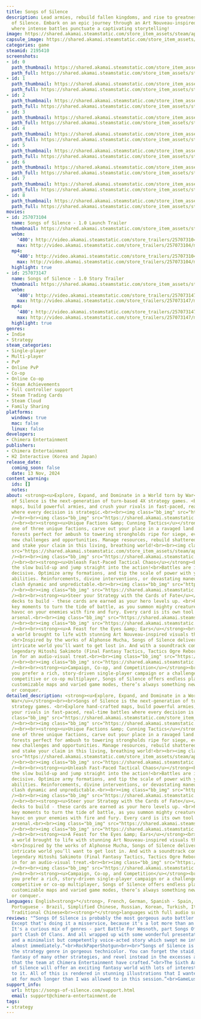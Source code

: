 ```yaml
---
title: Songs of Silence
description: Lead armies, rebuild fallen kingdoms, and rise to greatness in Songs
  of Silence. Embark on an epic journey through an Art Nouveau-inspired fantasy world
  where intense battles punctuate a captivating storytelling!
image: https://shared.akamai.steamstatic.com/store_item_assets/steam/apps/2195410/header.jpg?t=1733159105
capsule_image: https://shared.akamai.steamstatic.com/store_item_assets/steam/apps/2195410/9257e04d5defa8b9ca162dfe01055f14856dbaa4/capsule_231x87.jpg?t=1733159105
categories: game
steamid: 2195410
screenshots:
- id: 0
  path_thumbnail: https://shared.akamai.steamstatic.com/store_item_assets/steam/apps/2195410/ss_3162b32a69b1fb78bda88223b2d1d23627cf49f3.600x338.jpg?t=1733159105
  path_full: https://shared.akamai.steamstatic.com/store_item_assets/steam/apps/2195410/ss_3162b32a69b1fb78bda88223b2d1d23627cf49f3.1920x1080.jpg?t=1733159105
- id: 1
  path_thumbnail: https://shared.akamai.steamstatic.com/store_item_assets/steam/apps/2195410/ss_eb3f8e766844113ccd7ab243d914a2d59f2b485f.600x338.jpg?t=1733159105
  path_full: https://shared.akamai.steamstatic.com/store_item_assets/steam/apps/2195410/ss_eb3f8e766844113ccd7ab243d914a2d59f2b485f.1920x1080.jpg?t=1733159105
- id: 2
  path_thumbnail: https://shared.akamai.steamstatic.com/store_item_assets/steam/apps/2195410/ss_f0ea8397c866463fb38f8dc958cb2ce802b4c39a.600x338.jpg?t=1733159105
  path_full: https://shared.akamai.steamstatic.com/store_item_assets/steam/apps/2195410/ss_f0ea8397c866463fb38f8dc958cb2ce802b4c39a.1920x1080.jpg?t=1733159105
- id: 3
  path_thumbnail: https://shared.akamai.steamstatic.com/store_item_assets/steam/apps/2195410/ss_824b3f182433648eae94010dc58504b524b74379.600x338.jpg?t=1733159105
  path_full: https://shared.akamai.steamstatic.com/store_item_assets/steam/apps/2195410/ss_824b3f182433648eae94010dc58504b524b74379.1920x1080.jpg?t=1733159105
- id: 4
  path_thumbnail: https://shared.akamai.steamstatic.com/store_item_assets/steam/apps/2195410/ss_e6d3ad3a123f571d1dfb0800d48548e7abcd2348.600x338.jpg?t=1733159105
  path_full: https://shared.akamai.steamstatic.com/store_item_assets/steam/apps/2195410/ss_e6d3ad3a123f571d1dfb0800d48548e7abcd2348.1920x1080.jpg?t=1733159105
- id: 5
  path_thumbnail: https://shared.akamai.steamstatic.com/store_item_assets/steam/apps/2195410/ss_cb82910918c56231fc18ba7afd9021cfbb68e05d.600x338.jpg?t=1733159105
  path_full: https://shared.akamai.steamstatic.com/store_item_assets/steam/apps/2195410/ss_cb82910918c56231fc18ba7afd9021cfbb68e05d.1920x1080.jpg?t=1733159105
- id: 6
  path_thumbnail: https://shared.akamai.steamstatic.com/store_item_assets/steam/apps/2195410/ss_1077d497242bc5b42ca52f62e892e6bb0854bed9.600x338.jpg?t=1733159105
  path_full: https://shared.akamai.steamstatic.com/store_item_assets/steam/apps/2195410/ss_1077d497242bc5b42ca52f62e892e6bb0854bed9.1920x1080.jpg?t=1733159105
- id: 7
  path_thumbnail: https://shared.akamai.steamstatic.com/store_item_assets/steam/apps/2195410/ss_535f4cd77942545135c56d6ffd0a50f41ecc2ebf.600x338.jpg?t=1733159105
  path_full: https://shared.akamai.steamstatic.com/store_item_assets/steam/apps/2195410/ss_535f4cd77942545135c56d6ffd0a50f41ecc2ebf.1920x1080.jpg?t=1733159105
- id: 8
  path_thumbnail: https://shared.akamai.steamstatic.com/store_item_assets/steam/apps/2195410/ss_adfa37886941737e9c01dc14e182d5642d130288.600x338.jpg?t=1733159105
  path_full: https://shared.akamai.steamstatic.com/store_item_assets/steam/apps/2195410/ss_adfa37886941737e9c01dc14e182d5642d130288.1920x1080.jpg?t=1733159105
movies:
- id: 257073104
  name: Songs of Silence - 1.0 Launch Trailer
  thumbnail: https://shared.akamai.steamstatic.com/store_item_assets/steam/apps/257073104/15c41836251fdef85d3a33969898638d03b64e2b/movie_600x337.jpg?t=1731517679
  webm:
    '480': http://video.akamai.steamstatic.com/store_trailers/257073104/movie480_vp9.webm?t=1731517679
    max: http://video.akamai.steamstatic.com/store_trailers/257073104/movie_max_vp9.webm?t=1731517679
  mp4:
    '480': http://video.akamai.steamstatic.com/store_trailers/257073104/movie480.mp4?t=1731517679
    max: http://video.akamai.steamstatic.com/store_trailers/257073104/movie_max.mp4?t=1731517679
  highlight: true
- id: 257073147
  name: Songs of Silence - 1.0 Story Trailer
  thumbnail: https://shared.akamai.steamstatic.com/store_item_assets/steam/apps/257073147/b2bb38205edf86281844b3e9136bfbcd724fc3b0/movie_600x337.jpg?t=1731520863
  webm:
    '480': http://video.akamai.steamstatic.com/store_trailers/257073147/movie480_vp9.webm?t=1731520863
    max: http://video.akamai.steamstatic.com/store_trailers/257073147/movie_max_vp9.webm?t=1731520863
  mp4:
    '480': http://video.akamai.steamstatic.com/store_trailers/257073147/movie480.mp4?t=1731520863
    max: http://video.akamai.steamstatic.com/store_trailers/257073147/movie_max.mp4?t=1731520863
  highlight: true
genres:
- Indie
- Strategy
steam_categories:
- Single-player
- Multi-player
- PvP
- Online PvP
- Co-op
- Online Co-op
- Steam Achievements
- Full controller support
- Steam Trading Cards
- Steam Cloud
- Family Sharing
platforms:
  windows: true
  mac: false
  linux: false
developers:
- Chimera Entertainment
publishers:
- Chimera Entertainment
- H2 Interactive (Korea and Japan)
release_date:
  coming_soon: false
  date: 13 Nov, 2024
content_warning:
  ids: []
  notes:
about: <strong><u>Explore, Expand, and Dominate in a World torn by War</u></strong><br><br>Songs
  of Silence is the next-generation of turn-based 4X strategy games. <br>Explore hand-crafted
  maps, build powerful armies, and crush your rivals in fast-paced, real-time battles
  where every decision is strategic.<br><br><img class="bb_img" src="https://shared.akamai.steamstatic.com/store_item_assets/steam/apps/2195410/extras/SoS_GIF_KS_Exploration_600x347.gif?t=1733159105"
  /><br><br><img class="bb_img" src="https://shared.akamai.steamstatic.com/store_item_assets/steam/apps/2195410/extras/divider_smaller.png?t=1733159105"
  /><br><br><strong><u>Unique Factions &amp; Cunning Tactics</u></strong><br><br>Lead
  one of three unique factions, carve out your place in a ravaged land.<br>From dense
  forests perfect for ambush to towering strongholds ripe for siege, every map presents
  new challenges and opportunities. Manage resources, rebuild shattered kingdoms,
  and stake your claim in this living, breathing world!<br><br><img class="bb_img"
  src="https://shared.akamai.steamstatic.com/store_item_assets/steam/apps/2195410/extras/SoS_GIF_KS_KingdomExpansion_600x347.gif?t=1733159105"
  /><br><br><img class="bb_img" src="https://shared.akamai.steamstatic.com/store_item_assets/steam/apps/2195410/extras/divider_smaller.png?t=1733159105"
  /><br><br><strong><u>Unleash Fast-Paced Tactical Chaos</u></strong><br><br>Skip
  the slow build-up and jump straight into the action!<br>Battles are intense and
  decisive. Optimize army formations, and tip the scale of power with your heroes'
  abilities. Reinforcements, divine interventions, or devastating maneuvers make every
  clash dynamic and unpredictable.<br><br><img class="bb_img" src="https://shared.akamai.steamstatic.com/store_item_assets/steam/apps/2195410/extras/SoS_GIF_KS_DynamicBattles_600x347.gif?t=1733159105"
  /><br><br><img class="bb_img" src="https://shared.akamai.steamstatic.com/store_item_assets/steam/apps/2195410/extras/divider_smaller.png?t=1733159105"
  /><br><br><strong><u>Steer your Strategy with the Cards of Fate</u></strong><br><br>No
  decks to build - these cards are earned as your hero levels up. <br>Play them at
  key moments to turn the tide of battle, as you summon mighty creatures, or wreak
  havoc on your enemies with fire and fury. Every card is its own tool in your strategic
  arsenal.<br><br><img class="bb_img" src="https://shared.akamai.steamstatic.com/store_item_assets/steam/apps/2195410/extras/SoS_GIF_KS_CardsOfFate_600x347.gif?t=1733159105"
  /><br><br><img class="bb_img" src="https://shared.akamai.steamstatic.com/store_item_assets/steam/apps/2195410/extras/divider_smaller.png?t=1733159105"
  /><br><br><strong><u>A Feast for the Eyes &amp; Ears</u></strong><br><br>Step into
  a world brought to life with stunning Art Nouveau-inspired visuals that set it apart.
  <br>Inspired by the works of Alphonse Mucha, Songs of Silence delivers a colorful,
  intricate world you’ll want to get lost in. And with a soundtrack composed by the
  legendary Hitoshi Sakimoto (Final Fantasy Tactics, Tactics Ogre Reborn), you’re
  in for an audio-visual treat.<br><br><img class="bb_img" src="https://shared.akamai.steamstatic.com/store_item_assets/steam/apps/2195410/extras/heroes_new.png?t=1733159105"
  /><br><br><img class="bb_img" src="https://shared.akamai.steamstatic.com/store_item_assets/steam/apps/2195410/extras/divider_smaller.png?t=1733159105"
  /><br><br><strong><u>Campaign, Co-op, and Competition</u></strong><br><br>Whether
  you prefer a rich, story-driven single-player campaign or a challenge of skill in
  competitive or co-op multiplayer, Songs of Silence offers endless playtime. With
  customizable maps and varied game modes, there’s always something new to explore
  or conquer.
detailed_description: <strong><u>Explore, Expand, and Dominate in a World torn by
  War</u></strong><br><br>Songs of Silence is the next-generation of turn-based 4X
  strategy games. <br>Explore hand-crafted maps, build powerful armies, and crush
  your rivals in fast-paced, real-time battles where every decision is strategic.<br><br><img
  class="bb_img" src="https://shared.akamai.steamstatic.com/store_item_assets/steam/apps/2195410/extras/SoS_GIF_KS_Exploration_600x347.gif?t=1733159105"
  /><br><br><img class="bb_img" src="https://shared.akamai.steamstatic.com/store_item_assets/steam/apps/2195410/extras/divider_smaller.png?t=1733159105"
  /><br><br><strong><u>Unique Factions &amp; Cunning Tactics</u></strong><br><br>Lead
  one of three unique factions, carve out your place in a ravaged land.<br>From dense
  forests perfect for ambush to towering strongholds ripe for siege, every map presents
  new challenges and opportunities. Manage resources, rebuild shattered kingdoms,
  and stake your claim in this living, breathing world!<br><br><img class="bb_img"
  src="https://shared.akamai.steamstatic.com/store_item_assets/steam/apps/2195410/extras/SoS_GIF_KS_KingdomExpansion_600x347.gif?t=1733159105"
  /><br><br><img class="bb_img" src="https://shared.akamai.steamstatic.com/store_item_assets/steam/apps/2195410/extras/divider_smaller.png?t=1733159105"
  /><br><br><strong><u>Unleash Fast-Paced Tactical Chaos</u></strong><br><br>Skip
  the slow build-up and jump straight into the action!<br>Battles are intense and
  decisive. Optimize army formations, and tip the scale of power with your heroes'
  abilities. Reinforcements, divine interventions, or devastating maneuvers make every
  clash dynamic and unpredictable.<br><br><img class="bb_img" src="https://shared.akamai.steamstatic.com/store_item_assets/steam/apps/2195410/extras/SoS_GIF_KS_DynamicBattles_600x347.gif?t=1733159105"
  /><br><br><img class="bb_img" src="https://shared.akamai.steamstatic.com/store_item_assets/steam/apps/2195410/extras/divider_smaller.png?t=1733159105"
  /><br><br><strong><u>Steer your Strategy with the Cards of Fate</u></strong><br><br>No
  decks to build - these cards are earned as your hero levels up. <br>Play them at
  key moments to turn the tide of battle, as you summon mighty creatures, or wreak
  havoc on your enemies with fire and fury. Every card is its own tool in your strategic
  arsenal.<br><br><img class="bb_img" src="https://shared.akamai.steamstatic.com/store_item_assets/steam/apps/2195410/extras/SoS_GIF_KS_CardsOfFate_600x347.gif?t=1733159105"
  /><br><br><img class="bb_img" src="https://shared.akamai.steamstatic.com/store_item_assets/steam/apps/2195410/extras/divider_smaller.png?t=1733159105"
  /><br><br><strong><u>A Feast for the Eyes &amp; Ears</u></strong><br><br>Step into
  a world brought to life with stunning Art Nouveau-inspired visuals that set it apart.
  <br>Inspired by the works of Alphonse Mucha, Songs of Silence delivers a colorful,
  intricate world you’ll want to get lost in. And with a soundtrack composed by the
  legendary Hitoshi Sakimoto (Final Fantasy Tactics, Tactics Ogre Reborn), you’re
  in for an audio-visual treat.<br><br><img class="bb_img" src="https://shared.akamai.steamstatic.com/store_item_assets/steam/apps/2195410/extras/heroes_new.png?t=1733159105"
  /><br><br><img class="bb_img" src="https://shared.akamai.steamstatic.com/store_item_assets/steam/apps/2195410/extras/divider_smaller.png?t=1733159105"
  /><br><br><strong><u>Campaign, Co-op, and Competition</u></strong><br><br>Whether
  you prefer a rich, story-driven single-player campaign or a challenge of skill in
  competitive or co-op multiplayer, Songs of Silence offers endless playtime. With
  customizable maps and varied game modes, there’s always something new to explore
  or conquer.
languages: English<strong>*</strong>, French, German, Spanish - Spain, Japanese, Polish,
  Portuguese - Brazil, Simplified Chinese, Russian, Korean, Turkish, Italian, Ukrainian,
  Traditional Chinese<br><strong>*</strong>languages with full audio support
reviews: "“Songs Of Silence is probably the most gorgeous auto battler I've ever played.
  Except that's doing it a misservice, because it's a lot more than an auto battler.
  It's a curious mix of genres - part Battle For Wesnoth, part Songs Of Conquest,
  part Clash Of Clans. And all wrapped up with some wonderful presentation, music,
  and a minimalist but competently voice-acted story which swept me into its world
  almost immediately.”<br>RockPaperShotgun<br><br>“Songs of Silence is repainting
  the strategy genre in gorgeous technicolor. You can forget the staid, drab medieval
  fantasy of many other strategies, and revel instead in the excesses and bold brushstrokes
  that the team at Chimera Entertainment have crafted.”<br>The Sixth Axis<br><br>“Songs
  of Silence will offer an exciting fantasy world with lots of interesting facets
  to it. All of this is rendered in stunning illustrations that I wanted to stare
  at for much longer than I was allowed to in this session.”<br>GameLuster<br>"
support_info:
  url: https://songs-of-silence.com/support.html
  email: support@chimera-entertainment.de
tags:
- strategy
---
```


